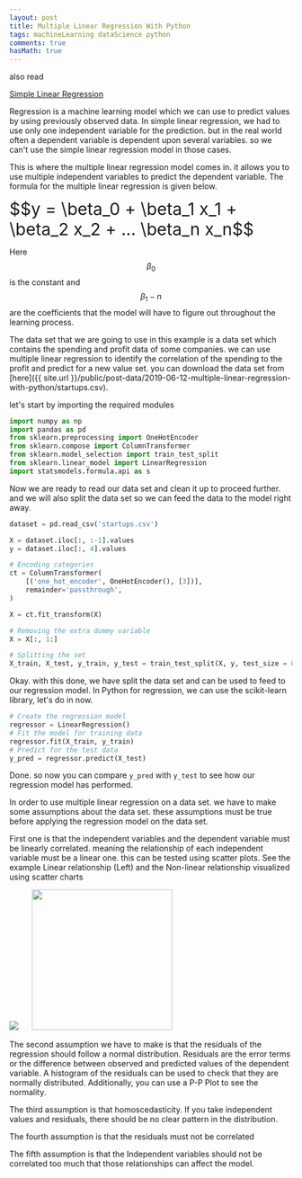 ```yaml
---
layout: post
title: Multiple Linear Regression With Python
tags: machineLearning dataScience python
comments: true
hasMath: true
---
```


<div class="post-links-box">
  <span class="also-read">also read</span>
  <p><a target="_blank" href="{{ site.url }}/2019/05/05/simple-linear-regression-with-r/">Simple Linear Regression</a></p>
</div>

Regression is a machine learning model which we can use to predict values by using previously observed data. In simple linear regression, we had to use only one independent variable for the prediction. but in the real world often a dependent variable is dependent upon several variables. so we can't use the simple linear regression model in those cases.

This is where the multiple linear regression model comes in. it allows you to use multiple independent variables to predict the dependent variable.
The formula for the multiple linear regression is given below.

<div style="font-size:30px;">
$$y =  \beta_0 + \beta_1 x_1 + \beta_2 x_2  + ... \beta_n x_n$$
</div>

Here $$\beta_0$$ is the constant and $$\beta_1-n$$ are the coefficients that the model will have to figure out throughout the learning process.

The data set that we are going to use in this example is a data set which contains the spending and profit data of some companies. we can use multiple linear regression to identify the correlation of the spending to the profit and predict for a new value set. you can download the data set from [here]({{ site.url }}/public/post-data/2019-06-12-multiple-linear-regression-with-python/startups.csv).

let's start by importing the required modules

```python
import numpy as np
import pandas as pd
from sklearn.preprocessing import OneHotEncoder
from sklearn.compose import ColumnTransformer
from sklearn.model_selection import train_test_split
from sklearn.linear_model import LinearRegression
import statsmodels.formula.api as s
```

Now we are ready to read our data set and clean it up to proceed further. and we will also split the data set so we can feed the data to the model right away.

```python
dataset = pd.read_csv('startups.csv')

X = dataset.iloc[:, :-1].values
y = dataset.iloc[:, 4].values

# Encoding categories
ct = ColumnTransformer(
    [('one_hot_encoder', OneHotEncoder(), [3])],
    remainder='passthrough',
)

X = ct.fit_transform(X)

# Removing the extra dummy variable
X = X[:, 1:]

# Splitting the set
X_train, X_test, y_train, y_test = train_test_split(X, y, test_size = 0.2)
```

Okay. with this done, we have split the data set and can be used to feed to our regression model.
In Python for regression, we can use the scikit-learn library, let's do in now.

```python
# Create the regression model
regressor = LinearRegression()
# Fit the model for training data
regressor.fit(X_train, y_train)
# Predict for the test data
y_pred = regressor.predict(X_test)
```

Done. so now you can compare `y_pred` with `y_test` to see how our regression model has performed.

In order to use multiple linear regression on a data set. we have to make some assumptions about the data set. these assumptions must be true before applying the regression model on the data set.

First one is that the independent variables and the dependent variable must be linearly correlated. meaning the relationship of each independent variable must be a linear one. this can be tested using scatter plots. See the example Linear relationship (Left) and the Non-linear relationship visualized using scatter charts

<img src="{{ site.url }}/public/post-data/2019-06-12-multiple-linear-regression-with-python/scatter-linear.png" style="width:250px, float:left; margin-right:20px">
<img src="{{ site.url }}/public/post-data/2019-06-12-multiple-linear-regression-with-python/s-non-linear.png" style="width:250px">

The second assumption we have to make is that the residuals of the regression should follow a normal distribution. Residuals are the error terms or the difference between observed and predicted values of the dependent variable. A histogram of the residuals can be used to check that they are normally distributed. Additionally, you can use a P-P Plot to see the normality.

The third assumption is that homoscedasticity. If you take independent values and residuals, there should be no clear pattern in the distribution. 

The fourth assumption is that the residuals must not be correlated 

The fifth assumption is that the Independent variables should not be correlated too much that those relationships can affect the model.